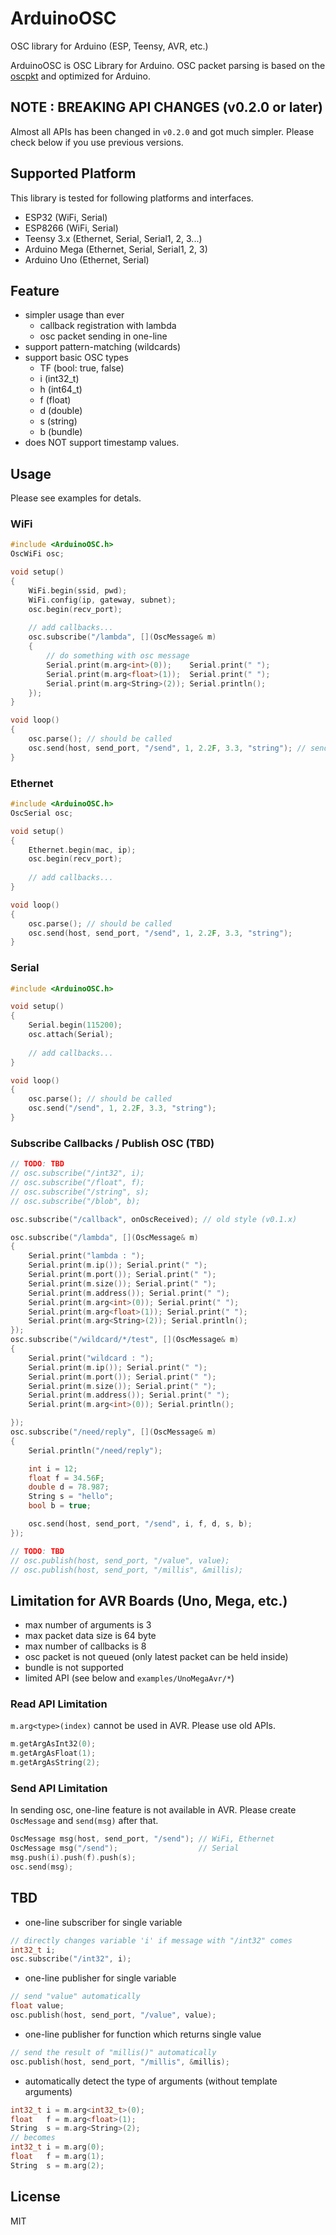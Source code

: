 # ArduinoOSC

OSC library for Arduino (ESP, Teensy, AVR, etc.)

ArduinoOSC is OSC Library for Arduino. OSC packet parsing is based on the [oscpkt](http://gruntthepeon.free.fr/oscpkt/html/) and optimized for Arduino.

## NOTE : BREAKING API CHANGES (v0.2.0 or later)

Almost all APIs has been changed in `v0.2.0` and got much simpler.
Please check below if you use previous versions.


## Supported Platform

This library is tested for following platforms and interfaces.

- ESP32 (WiFi, Serial)
- ESP8266 (WiFi, Serial)
- Teensy 3.x (Ethernet, Serial, Serial1, 2, 3...)
- Arduino Mega (Ethernet, Serial, Serial1, 2, 3)
- Arduino Uno (Ethernet, Serial)


## Feature

- simpler usage than ever
    - callback registration with lambda
    - osc packet sending in one-line
- support pattern-matching (wildcards)
- support basic OSC types
	- TF (bool: true, false)
	- i (int32_t)
	- h (int64_t)
	- f (float)
	- d (double)
	- s (string)
	- b (bundle)
- does NOT support timestamp values.

## Usage

Please see examples for detals.

### WiFi

```C++
#include <ArduinoOSC.h>
OscWiFi osc;

void setup()
{
    WiFi.begin(ssid, pwd);
    WiFi.config(ip, gateway, subnet);
    osc.begin(recv_port);
    
    // add callbacks...
    osc.subscribe("/lambda", [](OscMessage& m)
    {
        // do something with osc message
        Serial.print(m.arg<int>(0));    Serial.print(" ");
        Serial.print(m.arg<float>(1));  Serial.print(" ");
        Serial.print(m.arg<String>(2)); Serial.println();
    });
}

void loop()
{
    osc.parse(); // should be called
    osc.send(host, send_port, "/send", 1, 2.2F, 3.3, "string"); // send osc packet in one line
}
```

### Ethernet

```C++
#include <ArduinoOSC.h>
OscSerial osc;

void setup()
{
    Ethernet.begin(mac, ip);
    osc.begin(recv_port);	
    
    // add callbacks...
}

void loop()
{
    osc.parse(); // should be called
    osc.send(host, send_port, "/send", 1, 2.2F, 3.3, "string");
}
```

### Serial

```C++
#include <ArduinoOSC.h>

void setup()
{
    Serial.begin(115200);
    osc.attach(Serial);
	
	// add callbacks...
}

void loop()
{
    osc.parse(); // should be called
    osc.send("/send", 1, 2.2F, 3.3, "string");
}
```


### Subscribe Callbacks / Publish OSC (TBD)

```C++
// TODO: TBD
// osc.subscribe("/int32", i);
// osc.subscribe("/float", f);
// osc.subscribe("/string", s);
// osc.subscribe("/blob", b);

osc.subscribe("/callback", onOscReceived); // old style (v0.1.x)

osc.subscribe("/lambda", [](OscMessage& m)
{
    Serial.print("lambda : ");
    Serial.print(m.ip()); Serial.print(" ");
    Serial.print(m.port()); Serial.print(" ");
    Serial.print(m.size()); Serial.print(" ");
    Serial.print(m.address()); Serial.print(" ");
    Serial.print(m.arg<int>(0)); Serial.print(" ");
    Serial.print(m.arg<float>(1)); Serial.print(" ");
    Serial.print(m.arg<String>(2)); Serial.println();
});
osc.subscribe("/wildcard/*/test", [](OscMessage& m)
{
    Serial.print("wildcard : ");
    Serial.print(m.ip()); Serial.print(" ");
    Serial.print(m.port()); Serial.print(" ");
    Serial.print(m.size()); Serial.print(" ");
    Serial.print(m.address()); Serial.print(" ");
    Serial.print(m.arg<int>(0)); Serial.println();

});
osc.subscribe("/need/reply", [](OscMessage& m)
{
    Serial.println("/need/reply");

    int i = 12;
    float f = 34.56F;
    double d = 78.987;
    String s = "hello";
    bool b = true;

    osc.send(host, send_port, "/send", i, f, d, s, b);
});

// TODO: TBD
// osc.publish(host, send_port, "/value", value);
// osc.publish(host, send_port, "/millis", &millis);
```


## Limitation for AVR Boards (Uno, Mega, etc.)

- max number of arguments is 3
- max packet data size is 64 byte
- max number of callbacks is 8
- osc packet is not queued (only latest packet can be held inside)
- bundle is not supported
- limited API (see below and `examples/UnoMegaAvr/*`)

### Read API Limitation

`m.arg<type>(index)` cannot be used in AVR. 
Please use old APIs.

```C++
m.getArgAsInt32(0);
m.getArgAsFloat(1);
m.getArgAsString(2);
```

### Send API Limitation

In sending osc, one-line feature is not available in AVR.
Please create `OscMessage` and `send(msg)` after that.

```C++
OscMessage msg(host, send_port, "/send"); // WiFi, Ethernet
OscMessage msg("/send");                  // Serial
msg.push(i).push(f).push(s);
osc.send(msg);
```


## TBD

- one-line subscriber for single variable

```C++
// directly changes variable 'i' if message with "/int32" comes
int32_t i;
osc.subscribe("/int32", i);
```

- one-line publisher for single variable

```C++
// send "value" automatically
float value;
osc.publish(host, send_port, "/value", value);
```

- one-line publisher for function which returns single value

```C++
// send the result of "millis()" automatically
osc.publish(host, send_port, "/millis", &millis);
```

- automatically detect the type of arguments (without template arguments)

```C++
int32_t i = m.arg<int32_t>(0);
float   f = m.arg<float>(1);
String  s = m.arg<String>(2);
// becomes
int32_t i = m.arg(0);
float   f = m.arg(1);
String  s = m.arg(2);
```


## License

MIT

